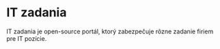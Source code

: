 # IT zadania

IT zadania je open-source portál, ktorý zabezpečuje rôzne zadanie firiem pre IT pozície. 
